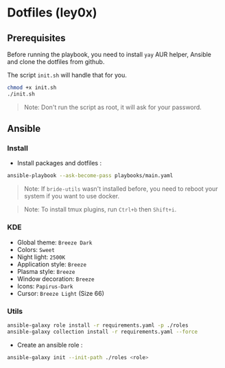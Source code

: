 # Dotfiles (ley0x)

## Prerequisites

Before running the playbook, you need to install `yay` AUR helper, Ansible and clone the dotfiles from github.

The script `init.sh` will handle that for you.
```bash
chmod +x init.sh
./init.sh
```

> Note: Don't run the script as root, it will ask for your password.
    
## Ansible

### Install

- Install packages and dotfiles :
```bash
ansible-playbook --ask-become-pass playbooks/main.yaml
```

> Note: If `bride-utils` wasn't installed before, you need to reboot your system if you want to use docker.

> Note: To install tmux plugins, run `Ctrl+b` then `Shift+i`.

### KDE

- Global theme: `Breeze Dark`
- Colors: `Sweet`
- Night light: `2500K`
- Application style: `Breeze`
- Plasma style: `Breeze`
- Window decoration: `Breeze`
- Icons: `Papirus-Dark`
- Cursor: `Breeze Light` (Size 66)

### Utils

```bash
ansible-galaxy role install -r requirements.yaml -p ./roles
ansible-galaxy collection install -r requirements.yaml --force
```

- Create an ansible role :
```bash
ansible-galaxy init --init-path ./roles <role>
```

